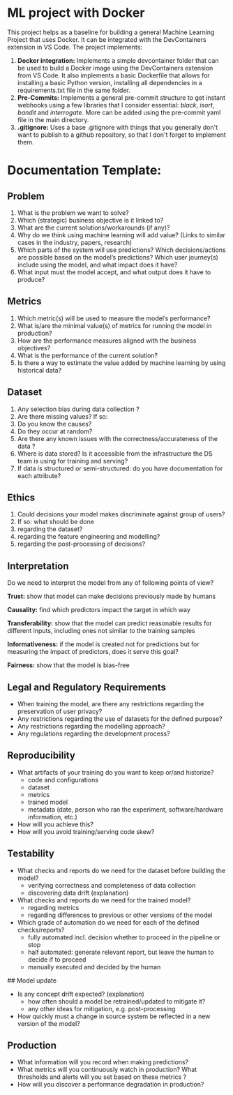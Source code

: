 # ML project with Docker
This project helps as a baseline for building a general Machine Learning Project that uses Docker. It can be integrated with the DevContainers extension in VS Code. The project implements:

1) **Docker integration:** Implements a simple devcontainer folder that can be used to build a Docker image using the DevContainers extension from VS Code. It also implements a basic Dockerfile that allows for installing a basic Python version, installing all dependencies in a requirements.txt file in the same folder.
2) **Pre-Commits:** Implements a general pre-commit structure to get instant webhooks using a few libraries that I consider essential: *black*, *isort*, *bandit* and *interrogate*. More can be added using the pre-commit yaml file in the main directory.
3) **.gitignore:** Uses a base .gitignore with things that you generally don't want to publish to a github repository, so that I don't forget to implement them.

# Documentation Template:

## Problem

1) What is the problem we want to solve?
2) Which (strategic) business objective is it linked to?
3) What are the current solutions/workarounds (if any)?
4) Why do we think using machine learning will add value? (Links to similar cases in the industry, papers, research)
5) Which parts of the system will use predictions? Which decisions/actions are possible based on the model’s predictions? Which user journey(s) include using the model, and what impact does it have?
6) What input must the model accept, and what output does it have to produce?

## Metrics

1) Which metric(s) will be used to measure the model’s performance?
2) What is/are the minimal value(s) of metrics for running the model in production?
3) How are the performance measures aligned with the business objectives?
4) What is the performance of the current solution?
5) Is there a way to estimate the value added by machine learning by using historical data?

## Dataset

1) Any selection bias during data collection ? 
2) Are there missing values? If so:
3) Do you know the causes?
4) Do they occur at random? 
5) Are there any known issues with the correctness/accurateness of the data ?
6) Where is data stored? Is it accessible from the infrastructure the DS team is using for training and serving?
7) If data is structured or semi-structured: do you have documentation for each attribute?

## Ethics

1) Could decisions your model makes discriminate against group of users?
2) If so: what should be done
3) regarding the dataset?
4) regarding the feature engineering and modelling?
5) regarding the post-processing of decisions?

## Interpretation

Do we need to interpret the model from any of following points of view?

**Trust:** show that model can make decisions previously made by humans

**Causality:** find which predictors impact the target in which way

**Transferability:** show that the model can predict reasonable results for different inputs, including ones not similar to the training samples

**Informativeness:** if the model is created not for predictions but for measuring the impact of predictors, does it serve this goal?

**Fairness:** show that the model is bias-free

## Legal and Regulatory Requirements

- When training the model, are there any restrictions regarding the preservation of user privacy?
- Any restrictions regarding the use of datasets for the defined purpose?
- Any restrictions regarding the modelling approach?
- Any regulations regarding the development process?

## Reproducibility

- What artifacts of your training do you want to keep or/and historize?
    - code and configurations
    - dataset
    - metrics
    - trained model
    - metadata (date, person who ran the experiment, software/hardware information, etc.)
- How will you achieve this?
- How will you avoid training/serving code skew?

## Testability

- What checks and reports do we need for the dataset before building the model?
    - verifying correctness and completeness of data collection
    - discovering data drift (explanation)
- What checks and reports do we need for the trained model?
    - regarding metrics
    - regarding differences to previous or other versions of the model
- Which grade of automation do we need for each of the defined checks/reports?
    - fully automated incl. decision whether to proceed in the pipeline or stop
    - half automated: generate relevant report, but leave the human to decide if to proceed
    - manually executed and decided by the human

## Model update

- Is any concept drift expected? (explanation)
    - how often should a model be retrained/updated to mitigate it?
    - any other ideas for mitigation, e.g. post-processing
- How quickly must a change in source system be reflected in a new version of the model?

## Production

- What information will you record when making predictions?
- What metrics will you continuously watch in production? What thresholds and alerts will you set based on these metrics ?
- How will you discover a performance degradation in production?
